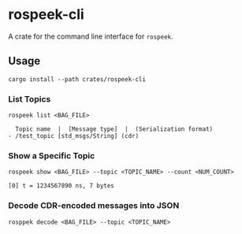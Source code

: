 # rospeek-cli

A crate for the command line interface for `rospeek`.

## Usage

```shell
cargo install --path crates/rospeek-cli
```

### List Topics

```shell
rospeek list <BAG_FILE>
```

```shell
  Topic name  |  [Message type]  |  (Serialization format)
- /test_topic [std_msgs/String] (cdr)
```

### Show a Specific Topic

```shell
rospeek show <BAG_FILE> --topic <TOPIC_NAME> --count <NUM_COUNT>
```

```shell
[0] t = 1234567890 ns, 7 bytes
```

### Decode CDR-encoded messages into JSON

```shell
rosppek decode <BAG_FILE> --topic <TOPIC_NAME>
```
